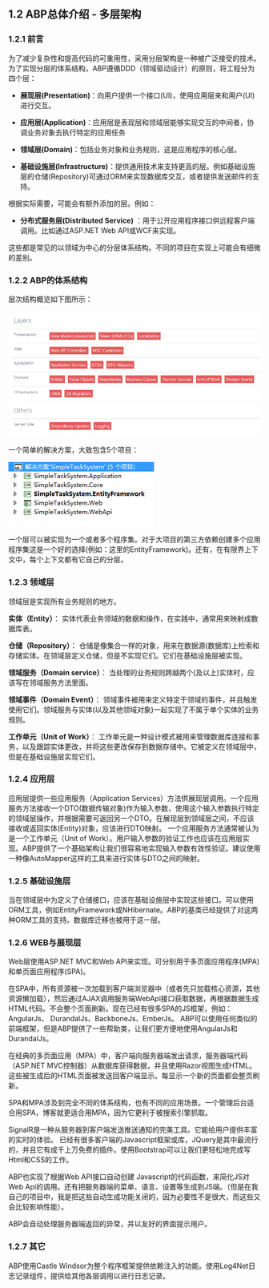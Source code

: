 ## 1.2 ABP总体介绍 - 多层架构


### 1.2.1 前言

为了减少复杂性和提高代码的可重用性，采用分层架构是一种被广泛接受的技术。为了实现分层的体系结构，ABP遵循DDD（领域驱动设计）的原则，将工程分为四个层：

* **展现层(Presentation)**：向用户提供一个接口(UI)，使用应用层来和用户(UI)进行交互。

* **应用层(Application)**：应用层是表现层和领域层能够实现交互的中间者，协调业务对象去执行特定的应用任务

* **领域层(Domain)**：包括业务对象和业务规则，这是应用程序的核心层。

* **基础设施层(Infrastructure)**：提供通用技术来支持更高的层。例如基础设施层的仓储(Repository)可通过ORM来实现数据库交互，或者提供发送邮件的支持。

根据实际需要，可能会有额外添加的层。例如：

* **分布式服务层(Distributed Service)** ：用于公开应用程序接口供远程客户端调用。比如通过ASP.NET Web API或WCF来实现。

这些都是常见的以领域为中心的分层体系结构。不同的项目在实现上可能会有细微的差别。

### 1.2.2 ABP的体系结构

层次结构概览如下图所示：

![](./Wiki_abp_images/1.2.1.png)

一个简单的解决方案，大致包含5个项目：

![](./Wiki_abp_images/1.2.2.png)

一个层可以被实现为一个或者多个程序集。对于大项目的第三方依赖创建多个应用程序集这是一个好的选择(例如：这里的EntityFramework)。还有，在有限界上下文中，每个上下文都有它自己的分层。

### 1.2.3 领域层

领域层是实现所有业务规则的地方。

**实体（Entity）**：
实体代表业务领域的数据和操作，在实践中，通常用来映射成数据库表。

**仓储（Repository）**：
仓储是像集合一样的对象，用来在数据源(数据库)上检索和存储实体。在领域层定义仓储，但是不实现它们。它们在基础设施层被实现。

**领域服务（Domain service）**：
当处理的业务规则跨越两个(及以上)实体时，应该写在领域服务方法里面。

**领域事件（Domain Event）**：
领域事件被用来定义特定于领域的事件，并且触发使用它们。领域服务与实体(以及其他领域对象)一起实现了不属于单个实体的业务规则。

**工作单元（Unit of Work）**：
工作单元是一种设计模式被用来管理数据库连接和事务，以及跟踪实体更改，并将这些更改保存到数据存储中。它被定义在领域层中，但是在基础设施层实现它们。

### 1.2.4 应用层

应用层提供一些应用服务（Application Services）方法供展现层调用。一个应用服务方法接收一个DTO(数据传输对象)作为输入参数，使用这个输入参数执行特定的领域层操作，并根据需要可返回另一个DTO。在展现层到领域层之间，不应该接收或返回实体(Entity)对象，应该进行DTO映射。
一个应用服务方法通常被认为是一个工作单元（Unit of Work）。用户输入参数的验证工作也应该在应用层实现。ABP提供了一个基础架构让我们很容易地实现输入参数有效性验证。建议使用一种像AutoMapper这样的工具来进行实体与DTO之间的映射。

### 1.2.5 基础设施层

当在领域层中为定义了仓储接口，应该在基础设施层中实现这些接口。可以使用ORM工具，例如EntityFramework或NHibernate。ABP的基类已经提供了对这两种ORM工具的支持。数据库迁移也被用于这一层。

### 1.2.6 WEB与展现层
Web层使用ASP.NET MVC和Web API来实现。可分别用于多页面应用程序(MPA)和单页面应用程序(SPA)。

在SPA中，所有资源被一次加载到客户端浏览器中（或者先只加载核心资源，其他资源懒加载），然后通过AJAX调用服务端WebApi接口获取数据，再根据数据生成HTML代码。不会整个页面刷新。现在已经有很多SPA的JS框架，例如： AngularJs、 DurandalJs、BackboneJs、EmberJs。 ABP可以使用任何类似的前端框架，但是ABP提供了一些帮助类，让我们更方便地使用AngularJs和DurandalJs。

在经典的多页面应用（MPA）中，客户端向服务器端发出请求，服务器端代码（ASP.NET MVC控制器）从数据库获得数据，并且使用Razor视图生成HTML。这些被生成后的HTML页面被发送回客户端显示。每显示一个新的页面都会整页刷新。

SPA和MPA涉及到完全不同的体系结构，也有不同的应用场景。一个管理后台适合用SPA，博客就更适合用MPA，因为它更利于被搜索引擎抓取。

SignalR是一种从服务器到客户端发送推送通知的完美工具。它能给用户提供丰富的实时的体验。
已经有很多客户端的Javascript框架或库，JQuery是其中最流行的，并且它有成千上万免费的插件。使用Bootstrap可以让我们更轻松地完成写Html和CSS的工作。

ABP也实现了根据Web API接口自动创建 Javascript的代码函数，来简化JS对Web Api的调用。还有把服务器端的菜单、语言、设置等生成到JS端。（但是在我自己的项目中，我是把这些自动生成功能关闭的，因为必要性不是很大，而这些又会比较影响性能）。

ABP会自动处理服务器端返回的异常，并以友好的界面提示用户。

### 1.2.7 其它
ABP使用Castle Windsor为整个程序框架提供依赖注入的功能。使用Log4Net日志记录组件，提供给其他各层调用以进行日志记录。
